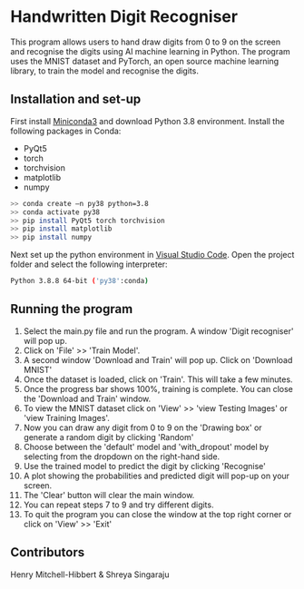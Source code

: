 # Handwritten Digit Recogniser

This program allows users to hand draw digits from 0 to 9 on the screen and recognise the digits using AI machine learning in Python. The program uses the MNIST dataset and PyTorch, an open source machine learning library, to train the model and recognise the digits.

## Installation and set-up

First install [Miniconda3](https://docs.conda.io/en/latest/miniconda.html) and download Python 3.8 environment. 
Install the following packages in Conda:
- PyQt5
- torch
- torchvision
- matplotlib
- numpy

```bash 
>> conda create –n py38 python=3.8
>> conda activate py38
>> pip install PyQt5 torch torchvision
>> pip install matplotlib
>> pip install numpy
```
Next set up the python environment in [Visual Studio Code](https://code.visualstudio.com/download). 
Open the project folder and select the following interpreter:

```bash
Python 3.8.8 64-bit ('py38':conda)
```

## Running the program

1. Select the main.py file and run the program. A window 'Digit recogniser' will pop up. 
2. Click on 'File' >> 'Train Model'.
3. A second window 'Download and Train' will pop up. Click on 'Download MNIST' 
4. Once the dataset is loaded, click on 'Train'. This will take a few minutes. 
5. Once the progress bar shows 100%, training is complete. You can close the 'Download and Train' window.
6. To view the MNIST dataset click on 'View' >> 'view Testing Images' or 'view Training Images'.
7. Now you can draw any digit from 0 to 9 on the 'Drawing box' or generate a random digit by clicking 'Random'
8. Choose between the 'default' model and 'with_dropout' model by selecting from the dropdown on the right-hand side.
9. Use the trained model to predict the digit by clicking 'Recognise' 
10. A plot showing the probabilities and predicted digit will pop-up on your screen. 
11. The 'Clear' button will clear the main window. 
12. You can repeat steps 7 to 9 and try different digits.
13. To quit the program you can close the window at the top right corner or click on 'View' >> 'Exit' 

## Contributors 

Henry Mitchell-Hibbert & Shreya Singaraju
